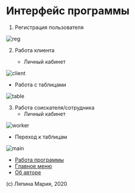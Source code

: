 # Интерфейс программы
1. Регистрация пользователя

![reg]

[reg]: https://vl666.github.io/sitepage/image/reg.PNG "Регистрация"

2. Работа клиента

   * Личный кабинет

![client]

[client]: https://vl666.github.io/sitepage/image/client.PNG "Личный кабинет"

   * Работа с таблицами

![table]

[table]: https://vl666.github.io/sitepage/image/table.PNG "Тблицы"


3. Работа соискателя/сотрудника
   * Личный кабинет

![worker]

[worker]: https://vl666.github.io/sitepage/image/worker.PNG "Личный кабинет"

   * Переход к таблицам

![main]

[main]: https://vl666.github.io/sitepage/image/main.PNG "Главное меню"

- [Работа программы](/sitepage/page.html)
- [Главное меню](/sitepage/index.html)
- [Об авторе](/sitepage/lic.html)

(c) Ляпина Мария, 2020
